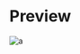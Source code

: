 # Preview 
![a](https://raw.githubusercontent.com/Eazvy/UILibs/main/Librarys/IMGUI/IMGUIPreview.png)
